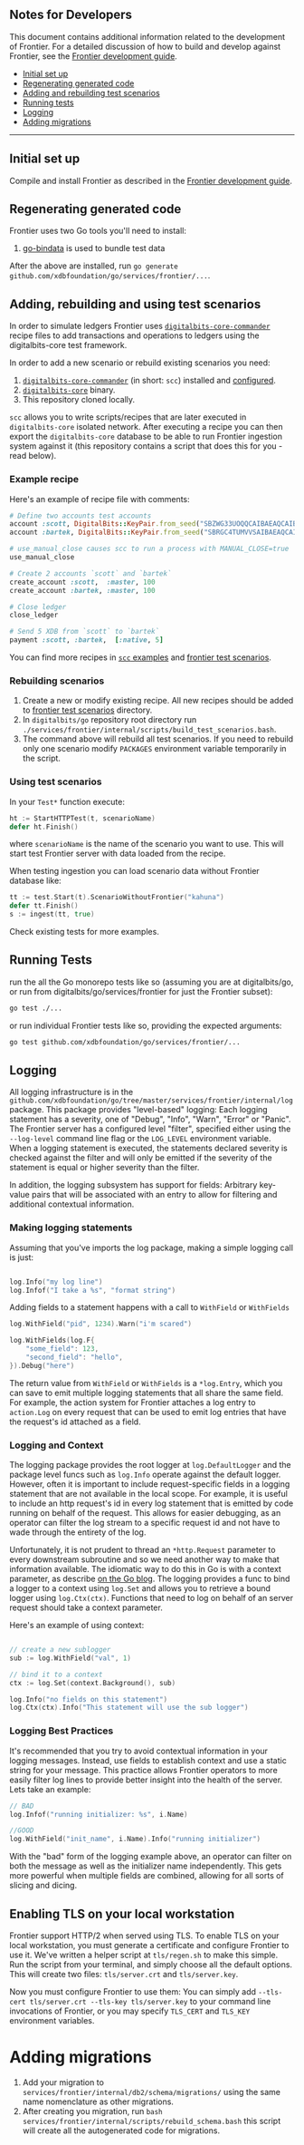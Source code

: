 ## Notes for Developers

This document contains additional information related to the development of Frontier. For a detailed discussion of how to build and develop against Frontier, see the [Frontier development guide](https://github.com/xdbfoundation/go/blob/master/services/frontier/internal/docs/developing.md).

- [Initial set up](#setup)
- [Regenerating generated code](#regen)
- [Adding and rebuilding test scenarios](#scenarios)
- [Running tests](#tests)
- [Logging](#logging)
- [Adding migrations](#migrations)


---
## <a name="setup"></a> Initial set up
Compile and install Frontier as described in the [Frontier development guide](https://github.com/xdbfoundation/go/blob/master/services/frontier/internal/docs/developing.md).

## <a name="regen"></a> Regenerating generated code

Frontier uses two Go tools you'll need to install:
1. [go-bindata](github.com/kevinburke/go-bindata) is used to bundle test data

After the above are installed, run `go generate github.com/xdbfoundation/go/services/frontier/...`.

## <a name="scenarios"></a> Adding, rebuilding and using test scenarios

In order to simulate ledgers Frontier uses [`digitalbits-core-commander`](https://github.com/digitalbits/digitalbits_core_commander) recipe files to add transactions and operations to ledgers using the digitalbits-core test framework.

In order to add a new scenario or rebuild existing scenarios you need:

1. [`digitalbits-core-commander`](https://github.com/digitalbits/digitalbits_core_commander) (in short: `scc`) installed and [configured](https://github.com/digitalbits/digitalbits_core_commander#assumptions-about-environment).
2. [`digitalbits-core`](https://github.com/digitalbits/digitalbits-core) binary.
3. This repository cloned locally.

`scc` allows you to write scripts/recipes that are later executed in `digitalbits-core` isolated network. After executing a recipe you can then export the `digitalbits-core` database to be able to run Frontier ingestion system against it (this repository contains a script that does this for you - read below).

### Example recipe

Here's an example of recipe file with comments:
```rb
# Define two accounts test accounts
account :scott, DigitalBits::KeyPair.from_seed("SBZWG33UOQQCAIBAEAQCAIBAEAQCAIBAEAQCAIBAEAQCAIBAEAQCAPSA")
account :bartek, DigitalBits::KeyPair.from_seed("SBRGC4TUMVVSAIBAEAQCAIBAEAQCAIBAEAQCAIBAEAQCAIBAEAQCBDHV")

# use_manual_close causes scc to run a process with MANUAL_CLOSE=true
use_manual_close

# Create 2 accounts `scott` and `bartek`
create_account :scott,  :master, 100
create_account :bartek, :master, 100

# Close ledger
close_ledger

# Send 5 XDB from `scott` to `bartek`
payment :scott, :bartek,  [:native, 5]
```

You can find more recipes in [`scc` examples](https://github.com/digitalbits/digitalbits_core_commander/tree/84d5ffb97202ecc3a0ed34a739c98e69536c0c2c/examples) and [frontier test scenarios](https://github.com/xdbfoundation/go/tree/master/services/frontier/internal/test/scenarios).

### Rebuilding scenarios

1. Create a new or modify existing recipe. All new recipes should be added to [frontier test scenarios](https://github.com/xdbfoundation/go/tree/master/services/frontier/internal/test/scenarios) directory.
2. In `digitalbits/go` repository root directory run `./services/frontier/internal/scripts/build_test_scenarios.bash`.
3. The command above will rebuild all test scenarios. If you need to rebuild only one scenario modify `PACKAGES` environment variable temporarily in the script.

### Using test scenarios

In your `Test*` function execute:

```go
ht := StartHTTPTest(t, scenarioName)
defer ht.Finish()
```
where `scenarioName` is the name of the scenario you want to use. This will start test Frontier server with data loaded from the recipe.

When testing ingestion you can load scenario data without Frontier database like:

```go
tt := test.Start(t).ScenarioWithoutFrontier("kahuna")
defer tt.Finish()
s := ingest(tt, true)
```

Check existing tests for more examples.

## <a name="tests"></a> Running Tests

run the all the Go monorepo tests like so (assuming you are at digitalbits/go, or run from digitalbits/go/services/frontier for just the Frontier subset):

```bash
go test ./...
```

or run individual Frontier tests like so, providing the expected arguments:

```bash
go test github.com/xdbfoundation/go/services/frontier/...
```

## <a name="logging"></a> Logging

All logging infrastructure is in the `github.com/xdbfoundation/go/tree/master/services/frontier/internal/log` package.  This package provides "level-based" logging:  Each logging statement has a severity, one of "Debug", "Info", "Warn", "Error" or "Panic".  The Frontier server has a configured level "filter", specified either using the `--log-level` command line flag or the `LOG_LEVEL` environment variable.  When a logging statement is executed, the statements declared severity is checked against the filter and will only be emitted if the severity of the statement is equal or higher severity than the filter.

In addition, the logging subsystem has support for fields: Arbitrary key-value pairs that will be associated with an entry to allow for filtering and additional contextual information.

### Making logging statements

Assuming that you've imports the log package, making a simple logging call is just:

```go

log.Info("my log line")
log.Infof("I take a %s", "format string")

```

Adding fields to a statement happens with a call to `WithField` or `WithFields`

```go
log.WithField("pid", 1234).Warn("i'm scared")

log.WithFields(log.F{
	"some_field": 123,
	"second_field": "hello",
}).Debug("here")
```

The return value from `WithField` or `WithFields` is a `*log.Entry`, which you can save to emit multiple logging
statements that all share the same field.  For example, the action system for Frontier attaches a log entry to `action.Log` on every request that can be used to emit log entries that have the request's id attached as a field.

### Logging and Context

The logging package provides the root logger at `log.DefaultLogger` and the package level funcs such as `log.Info` operate against the default logger.  However, often it is important to include request-specific fields in a logging statement that are not available in the local scope.  For example, it is useful to include an http request's id in every log statement that is emitted by code running on behalf of the request.  This allows for easier debugging, as an operator can filter the log stream to a specific request id and not have to wade through the entirety of the log.

Unfortunately, it is not prudent to thread an `*http.Request` parameter to every downstream subroutine and so we need another way to make that information available.  The idiomatic way to do this in Go is with a context parameter, as describe [on the Go blog](https://blog.golang.org/context).  The logging provides a func to bind a logger to a context using `log.Set` and allows you to retrieve a bound logger using `log.Ctx(ctx)`.  Functions that need to log on behalf of an server request should take a context parameter.

Here's an example of using context:

```go

// create a new sublogger
sub := log.WithField("val", 1)

// bind it to a context
ctx := log.Set(context.Background(), sub)

log.Info("no fields on this statement")
log.Ctx(ctx).Info("This statement will use the sub logger")

```

### Logging Best Practices

It's recommended that you try to avoid contextual information in your logging messages.  Instead, use fields to establish context and use a static string for your message.  This practice allows Frontier operators to more easily filter log lines to provide better insight into the health of the server.  Lets take an example:

```go
// BAD
log.Infof("running initializer: %s", i.Name)

//GOOD
log.WithField("init_name", i.Name).Info("running initializer")
```

With the "bad" form of the logging example above, an operator can filter on both the message as well as the initializer name independently.  This gets more powerful when multiple fields are combined, allowing for all sorts of slicing and dicing.


## <a name="TLS"></a> Enabling TLS on your local workstation

Frontier support HTTP/2 when served using TLS.  To enable TLS on your local workstation, you must generate a certificate and configure Frontier to use it.  We've written a helper script at `tls/regen.sh` to make this simple.  Run the script from your terminal, and simply choose all the default options.  This will create two files: `tls/server.crt` and `tls/server.key`.

Now you must configure Frontier to use them: You can simply add `--tls-cert tls/server.crt --tls-key tls/server.key` to your command line invocations of Frontier, or you may specify `TLS_CERT` and `TLS_KEY` environment variables.

# <a name="migrations"></a> Adding migrations
1. Add your migration to `services/frontier/internal/db2/schema/migrations/` using the same name nomenclature as other migrations.
2. After creating you migration, run `bash services/frontier/internal/scripts/rebuild_schema.bash` this script will create all the autogenerated code for migrations.
